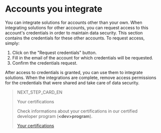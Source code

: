 # Accounts you integrate
 
You can integrate solutions for accounts other than your own. When integrating solutions for other accounts, you can request access to this account's credentials in order to maintain data security. This section contains the credentials for these other accounts. To request access, simply:
 
1. Click on the "Request credentials" button.
2. Fill in the email of the account for which credentials will be requested.
3. Confirm the credentials request.
 
After access to credentials is granted, you can use them to integrate solutions. When the integrations are complete, remove access permissions for the credentials that were shared and take care of data security.

> NEXT_STEP_CARD_EN
>
> Your certifications
>
> Check informations about your certifications in our certified developer program (**&lt;dev&gt;program**).
>
> [Your certifications](https://www.mercadopago[FAKER][URL][DOMAIN]/developers/en/guides/resources/dashboard/certification)